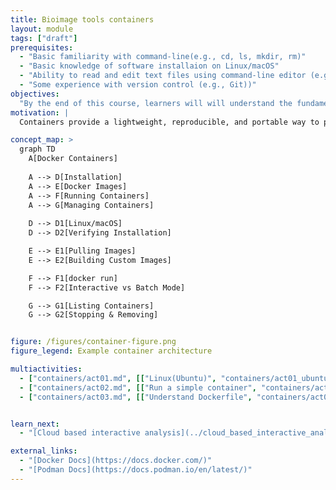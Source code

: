 ```yaml
---
title: Bioimage tools containers
layout: module
tags: ["draft"]
prerequisites:
  - "Basic familiarity with command-line(e.g., cd, ls, mkdir, rm)"
  - "Basic knowledge of software installaion on Linux/macOS"
  - "Ability to read and edit text files using command-line editor (e.g., nano, vim)"
  - "Some experience with version control (e.g., Git))"
objectives:
  "By the end of this course, learners will will understand the fundamentals of containers, including installation, image management, container execution. They will also gain hands-on experience in building, running their own containers."
motivation: |
  Containers provide a lightweight, reproducible, and portable way to package and run applications across different environments. This module introduces Docker as a tool for simplifying software deployment. By learning container basics, users can streamline workflows, improve reproducibility, and easily share applications in research and development.

concept_map: >
  graph TD
    A[Docker Containers]
    
    A --> D[Installation]
    A --> E[Docker Images]
    A --> F[Running Containers]
    A --> G[Managing Containers]
    
    D --> D1[Linux/macOS]
    D --> D2[Verifying Installation]

    E --> E1[Pulling Images]
    E --> E2[Building Custom Images]

    F --> F1[docker run]
    F --> F2[Interactive vs Batch Mode]

    G --> G1[Listing Containers]
    G --> G2[Stopping & Removing]


figure: /figures/container-figure.png
figure_legend: Example container architecture

multiactivities:
  - ["containers/act01.md", [["Linux(Ubuntu)", "containers/act01_ubuntu.md"], ["macOS", "containers/act01_mac.md"]]]
  - ["containers/act02.md", [["Run a simple container", "containers/act02_simple.md"], ["Run CellPose container", "containers/act02_cellpose.md"]]]
  - ["containers/act03.md", [["Understand Dockerfile", "containers/act03_understand.md"], ["Build from Dockerfile", "containers/act03_build.md"]]]


learn_next:
  - "[Cloud based interactive analysis](../cloud_based_interactive_analysis/index.html)"

external_links:
  - "[Docker Docs](https://docs.docker.com/)"
  - "[Podman Docs](https://docs.podman.io/en/latest/)"
---
```


